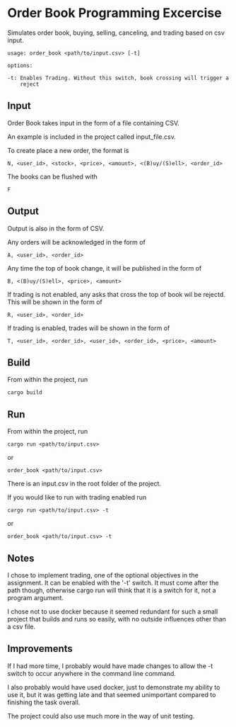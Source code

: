 # Order Book Programming Excercise
Simulates order book, buying, selling, canceling, and trading based on csv input.

	usage: order_book <path/to/input.csv> [-t]

	options:

	-t: Enables Trading. Without this switch, book crossing will trigger a
	    reject

## Input
Order Book takes input in the form of a file containing CSV.

An example is included in the project called input_file.csv.

To create place a new order, the format is

	N, <user_id>, <stock>, <price>, <amount>, <(B)uy/(S)ell>, <order_id>

The books can be flushed with

	F

## Output
Output is also in the form of CSV.

Any orders will be acknowledged in the form of

	A, <user_id>, <order_id>

Any time the top of book change, it will be published in the form of

	B, <(B)uy/(S)ell>, <price>, <amount>

If trading is not enabled, any asks that cross the top of book wil be rejectd. This will be shown in the form of

	R, <user_id>, <order_id>

If trading is enabled, trades will be shown in the form of

	T, <user_id>, <order_id>, <user_id>, <order_id>, <price>, <amount>

## Build
From within the project, run

	cargo build

## Run
From within the project, run

	cargo run <path/to/input.csv>
or

	order_book <path/to/input.csv>

There is an input.csv in the root folder of the project.

If you would like to run with trading enabled run

	cargo run <path/to/input.csv> -t

or

	order_book <path/to/input.csv> -t

## Notes
I chose to implement trading, one of the optional objectives in the assignment.
It can be enabled with the '-t' switch. It must come after the path though,
otherwise cargo run will think that it is a switch for it, not a program
argument.

I chose not to use docker because it seemed redundant for such a small project
that builds and runs so easily, with no outside influences other than a csv
file.


## Improvements
If I had more time, I probably would have made changes to allow the -t switch to
occur anywhere in the command line command.

I also probably would have used docker, just to demonstrate my ability to use
it, but it was getting late and that seemed unimportant compared to finishing
the task overall.

The project could also use much more in the way of unit testing.

